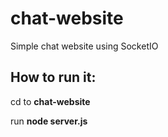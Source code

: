 # chat-website
Simple chat website using SocketIO
## How to run it:

 cd to **chat-website**

 run **node server.js**
